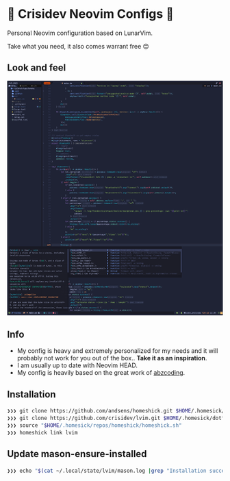 # 🤟 Crisidev Neovim Configs 🤟

Personal Neovim configuration based on LunarVim.

Take what you need, it also comes warrant free 😊

## Look and feel

![Rust](rust.png)

## Info

* My config is heavy and extremely personalized for my needs and it will probably not work for
  you out of the box.. **Take it as an inspiration**.
* I am usually up to date with Neovim HEAD.
* My config is heavily based on the great work of [abzcoding](https://github.com/abzcoding/lvim).

## Installation

```sh
❯❯❯ git clone https://github.com/andsens/homeshick.git $HOME/.homesick/repos/homeshick
❯❯❯ git clone https://github.com/crisidev/lvim.git $HOME/.homesick/dotfiles
❯❯❯ source "$HOME/.homesick/repos/homeshick/homeshick.sh"
❯❯❯ homeshick link lvim
```

## Update mason-ensure-installed

```sh
❯❯❯ echo "$(cat ~/.local/state/lvim/mason.log |grep "Installation succee" |awk -F'for Package' '{print $2}' |sed 's/(name=//g'| sed 's/)//g' | sort -u |xargs)" > home/.config/lvim/mason-ensure-installed
```
